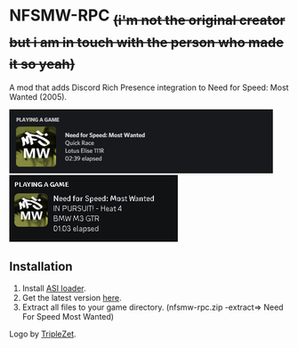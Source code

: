 # NFSMW-RPC <sub>~~(i'm not the original creator but i am in touch with the person who made it so yeah)~~</sub>
A mod that adds Discord Rich Presence integration to Need for Speed: Most Wanted (2005).  

<img src="assets/presence-old.png">
<img src="assets/presence.png">

## Installation

1. Install [ASI loader](https://github.com/ThirteenAG/Ultimate-ASI-Loader/releases/download/v4.68/Ultimate-ASI-Loader.zip).
2. Get the latest version [here](https://github.com/Jay-the-Creator/nfsmw-rpc/releases/download/releases/nfsmw-rpc.rar).
3. Extract all files to your game directory. (nfsmw-rpc.zip -extract=> Need For Speed Most Wanted)

Logo by [TripleZet](https://www.deviantart.com/triplezet).

